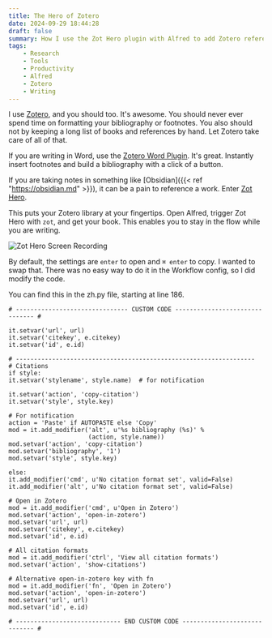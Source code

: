 ```yaml
---
title: The Hero of Zotero
date: 2024-09-29 18:44:28
draft: false
summary: How I use the Zot Hero plugin with Alfred to add Zotero references anywhere.
tags:
    - Research
    - Tools
    - Productivity
    - Alfred
    - Zotero
    - Writing
---
```


I use [Zotero](https://www.zotero.org), and you should too. It's awesome. You should never ever spend time on formatting your bibliography or footnotes. You also should not by keeping a long list of books and references by hand. Let Zotero take care of all of that.

If you are writing in Word, use the [Zotero Word Plugin](https://www.zotero.org/support/word_processor_plugin_usage). It's great. Instantly insert footnotes and build a bibliography with a click of a button.

If you are taking notes in something like [Obsidian]({{< ref "https://obsidian.md" >}}), it can be a pain to reference a work. Enter [Zot Hero](https://github.com/deanishe/zothero). 

This puts your Zotero library at your fingertips. Open Alfred, trigger Zot Hero with `zot`, and get your book. This enables you to stay in the flow while you are writing.

![Zot Hero Screen Recording](/images/zot-hero-screen-recording.gif)

By default, the settings are `enter` to open and `⌘ enter` to copy. I wanted to swap that. There was no easy way to do it in the Workflow config, so I did modify the code. 

You can find this in the zh.py file, starting at line 186. 

```
# ------------------------------- CUSTOM CODE ------------------------------- #

it.setvar('url', url)
it.setvar('citekey', e.citekey)
it.setvar('id', e.id)

# ------------------------------------------------------------------
# Citations
if style:
it.setvar('stylename', style.name)  # for notification

it.setvar('action', 'copy-citation')
it.setvar('style', style.key)

# For notification
action = 'Paste' if AUTOPASTE else 'Copy'
mod = it.add_modifier('alt', u'%s bibliography (%s)' %
                      (action, style.name))
mod.setvar('action', 'copy-citation')
mod.setvar('bibliography', '1')
mod.setvar('style', style.key)

else:
it.add_modifier('cmd', u'No citation format set', valid=False)
it.add_modifier('alt', u'No citation format set', valid=False)

# Open in Zotero
mod = it.add_modifier('cmd', u'Open in Zotero')
mod.setvar('action', 'open-in-zotero')
mod.setvar('url', url)
mod.setvar('citekey', e.citekey)
mod.setvar('id', e.id)

# All citation formats
mod = it.add_modifier('ctrl', 'View all citation formats')
mod.setvar('action', 'show-citations')

# Alternative open-in-zotero key with fn
mod = it.add_modifier('fn', 'Open in Zotero')
mod.setvar('action', 'open-in-zotero')
mod.setvar('url', url)
mod.setvar('id', e.id)

# ----------------------------- END CUSTOM CODE ----------------------------- #
```

